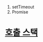 1. setTimeout
2. Promise

# [호출 스택](https://www.zerocho.com/category/JavaScript/post/597f34bbb428530018e8e6e2)
